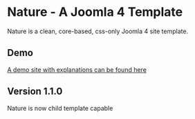 # Nature - A Joomla 4 Template
Nature is a clean, core-based, css-only Joomla 4 site template.

## Demo
[A demo site with explanations can be found here](https://j4.dr-menzel-it.de)

## Version 1.1.0
Nature is now child template capable
